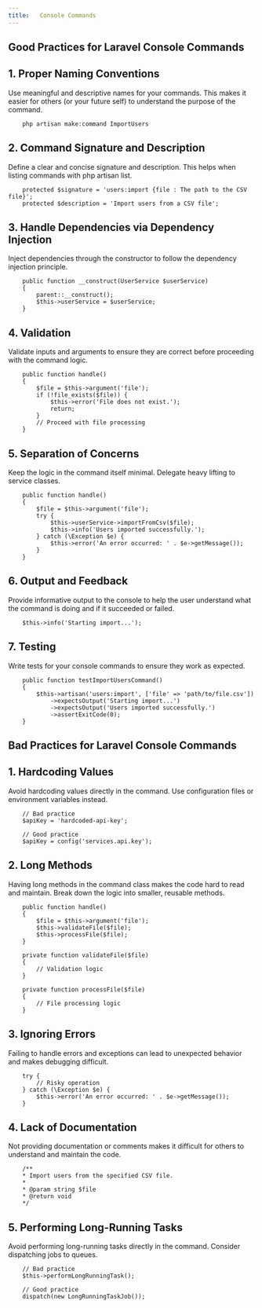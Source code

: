 ```yaml
---
title:   Console Commands
---
```

## Good Practices for Laravel Console Commands

## 1. Proper Naming Conventions
Use meaningful and descriptive names for your commands. This makes it easier for others (or your future self) to understand the purpose of the command.

        php artisan make:command ImportUsers

## 2. Command Signature and Description
Define a clear and concise signature and description. This helps when listing commands with php artisan list.

        protected $signature = 'users:import {file : The path to the CSV file}';
        protected $description = 'Import users from a CSV file';

## 3. Handle Dependencies via Dependency Injection
Inject dependencies through the constructor to follow the dependency injection principle.

        public function __construct(UserService $userService)
        {
            parent::__construct();
            $this->userService = $userService;
        }

## 4. Validation
Validate inputs and arguments to ensure they are correct before proceeding with the command logic.

        public function handle()
        {
            $file = $this->argument('file');
            if (!file_exists($file)) {
                $this->error('File does not exist.');
                return;
            }
            // Proceed with file processing
        }

## 5. Separation of Concerns
Keep the logic in the command itself minimal. Delegate heavy lifting to service classes.

        public function handle()
        {
            $file = $this->argument('file');
            try {
                $this->userService->importFromCsv($file);
                $this->info('Users imported successfully.');
            } catch (\Exception $e) {
                $this->error('An error occurred: ' . $e->getMessage());
            }
        }


## 6. Output and Feedback
Provide informative output to the console to help the user understand what the command is doing and if it succeeded or failed.

        $this->info('Starting import...');


## 7. Testing
Write tests for your console commands to ensure they work as expected.

        public function testImportUsersCommand()
        {
            $this->artisan('users:import', ['file' => 'path/to/file.csv'])
                ->expectsOutput('Starting import...')
                ->expectsOutput('Users imported successfully.')
                ->assertExitCode(0);
        }

## Bad Practices for Laravel Console Commands

## 1. Hardcoding Values

Avoid hardcoding values directly in the command. Use configuration files or environment variables instead.

        // Bad practice
        $apiKey = 'hardcoded-api-key';

        // Good practice
        $apiKey = config('services.api.key');


## 2. Long Methods
Having long methods in the command class makes the code hard to read and maintain. Break down the logic into smaller, reusable methods.

        public function handle()
        {
            $file = $this->argument('file');
            $this->validateFile($file);
            $this->processFile($file);
        }

        private function validateFile($file)
        {
            // Validation logic
        }

        private function processFile($file)
        {
            // File processing logic
        }


## 3. Ignoring Errors

Failing to handle errors and exceptions can lead to unexpected behavior and makes debugging difficult.

        try {
            // Risky operation
        } catch (\Exception $e) {
            $this->error('An error occurred: ' . $e->getMessage());
        }


## 4. Lack of Documentation
Not providing documentation or comments makes it difficult for others to understand and maintain the code.

        /**
        * Import users from the specified CSV file.
        *
        * @param string $file
        * @return void
        */

## 5. Performing Long-Running Tasks
Avoid performing long-running tasks directly in the command. Consider dispatching jobs to queues.

        // Bad practice
        $this->performLongRunningTask();

        // Good practice
        dispatch(new LongRunningTaskJob());






